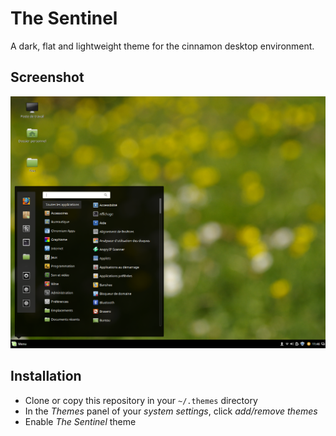 #  The Sentinel
A dark, flat and lightweight theme for the cinnamon desktop environment.

## Screenshot
![Screen shot of the sentinel theme](screenshot.png "Screenshot of the sentinel theme")

## Installation
- Clone or copy this repository in your `~/.themes` directory
- In the *Themes* panel of your *system settings*, click *add/remove themes*
- Enable *The Sentinel* theme